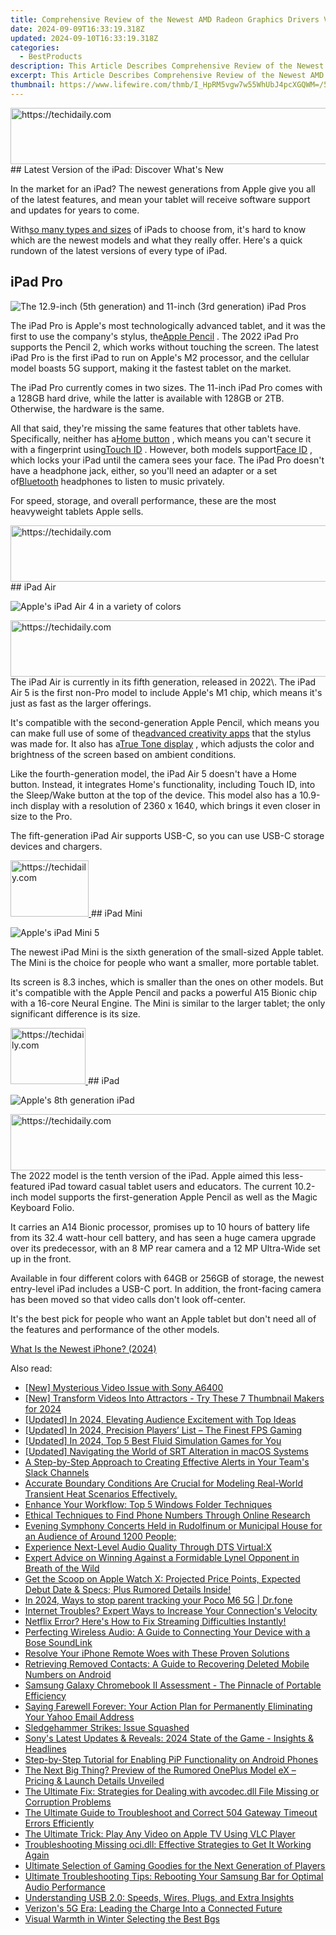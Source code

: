 ```yaml
---
title: Comprehensive Review of the Newest AMD Radeon Graphics Drivers Version 24.10
date: 2024-09-09T16:33:19.318Z
updated: 2024-09-10T16:33:19.318Z
categories:
  - BestProducts
description: This Article Describes Comprehensive Review of the Newest AMD Radeon Graphics Drivers Version 24.10
excerpt: This Article Describes Comprehensive Review of the Newest AMD Radeon Graphics Drivers Version 24.10
thumbnail: https://www.lifewire.com/thmb/I_HpRM5vgw7w55WhUbJ4pcXGQWM=/540x405/filters:no_upscale():max_bytes(150000):strip_icc():format(webp)/christin-hume-mfB1B1s4sMc-unsplash-9e86e32f31b9433a94788d856268f706.jpg
---
```


<!-- affiliate ads begin -->
<a href="https://unicoeye.pxf.io/c/5597632/2134235/18498" target="_top" id="2134235">
  <img src="//a.impactradius-go.com/display-ad/18498-2134235" border="0" alt="https://techidaily.com" width="728" height="90"/>
</a>
<img height="0" width="0" src="https://unicoeye.pxf.io/i/5597632/2134235/18498" style="position:absolute;visibility:hidden;" border="0" />
<!-- affiliate ads end -->
## Latest Version of the iPad: Discover What's New

 In the market for an iPad? The newest generations from Apple give you all of the latest features, and mean your tablet will receive software support and updates for years to come.

 With[so many types and sizes](https://www.lifewire.com/list-of-ipad-models-and-generations-1994232) of iPads to choose from, it's hard to know which are the newest models and what they really offer. Here's a quick rundown of the latest versions of every type of iPad.

## iPad Pro

![The 12.9-inch (5th generation) and 11-inch (3rd generation) iPad Pros](https://www.lifewire.com/thmb/PNucJd7YYcK09ZWzLMnmlLu7pns=/960x0/filters:no_upscale():max_bytes(200000):strip_icc():format(webp)/002-what-is-newest-version-of-ipad-1994324-c0b044cd23444820aa35c64c8d2fc079.jpg)

 The iPad Pro is Apple's most technologically advanced tablet, and it was the first to use the company's stylus, the[Apple Pencil](https://www.lifewire.com/set-up-use-apple-pencil-ipad-3876369) . The 2022 iPad Pro supports the Pencil 2, which works without touching the screen. The latest iPad Pro is the first iPad to run on Apple's M2 processor, and the cellular model boasts 5G support, making it the fastest tablet on the market.

 The iPad Pro currently comes in two sizes. The 11-inch iPad Pro comes with a 128GB hard drive, while the latter is available with 128GB or 2TB. Otherwise, the hardware is the same.

 All that said, they're missing the same features that other tablets have. Specifically, neither has a[Home button](https://www.lifewire.com/what-is-ipad-home-button-1994353) , which means you can't secure it with a fingerprint using[Touch ID](https://www.lifewire.com/what-is-touch-id-4586807) . However, both models support[Face ID](https://www.lifewire.com/face-id-4151714) , which locks your iPad until the camera sees your face. The iPad Pro doesn't have a headphone jack, either, so you'll need an adapter or a set of[Bluetooth](https://www.lifewire.com/what-is-bluetooth-2377412) headphones to listen to music privately.

 For speed, storage, and overall performance, these are the most heavyweight tablets Apple sells.

<!-- affiliate ads begin -->
<a href="https://smilemakers.pxf.io/c/5597632/2123899/26106" target="_top" id="2123899">
  <img src="//a.impactradius-go.com/display-ad/26106-2123899" border="0" alt="https://techidaily.com" width="728" height="90"/>
</a>
<img height="0" width="0" src="https://smilemakers.pxf.io/i/5597632/2123899/26106" style="position:absolute;visibility:hidden;" border="0" />
<!-- affiliate ads end -->
## iPad Air

![Apple's iPad Air 4 in a variety of colors](https://www.lifewire.com/thmb/eaBiHxIcF9bF6XV6nQeTHPy21-w=/960x0/filters:no_upscale():max_bytes(200000):strip_icc():format(webp)/iPadAir4-41a20704198f40a78c3d05dda053402b.jpg)

<!-- affiliate ads begin -->
<a href="https://unicoeye.pxf.io/c/5597632/2134248/18498" target="_top" id="2134248">
  <img src="//a.impactradius-go.com/display-ad/18498-2134248" border="0" alt="https://techidaily.com" width="728" height="90"/>
</a>
<img height="0" width="0" src="https://unicoeye.pxf.io/i/5597632/2134248/18498" style="position:absolute;visibility:hidden;" border="0" />
<!-- affiliate ads end -->
 The iPad Air is currently in its fifth generation, released in 2022\. The iPad Air 5 is the first non-Pro model to include Apple's M1 chip, which means it's just as fast as the larger offerings.

 It's compatible with the second-generation Apple Pencil, which means you can make full use of some of the[advanced creativity apps](https://www.lifewire.com/best-apps-for-ipad-pro-pencil-4177139) that the stylus was made for. It also has a[True Tone display](https://www.lifewire.com/what-is-true-tone-display-4048131) , which adjusts the color and brightness of the screen based on ambient conditions.

 Like the fourth-generation model, the iPad Air 5 doesn't have a Home button. Instead, it integrates Home's functionality, including Touch ID, into the Sleep/Wake button at the top of the device. This model also has a 10.9-inch display with a resolution of 2360 x 1640, which brings it even closer in size to the Pro.

 The fift-generation iPad Air supports USB-C, so you can use USB-C storage devices and chargers.

<!-- affiliate ads begin -->
<a href="https://aligracehair.sjv.io/c/5597632/2115941/19272" target="_top" id="2115941">
  <img src="//a.impactradius-go.com/display-ad/19272-2115941" border="0" alt="https://techidaily.com" width="125" height="90"/>
</a>
<img height="0" width="0" src="https://aligracehair.sjv.io/i/5597632/2115941/19272" style="position:absolute;visibility:hidden;" border="0" />
<!-- affiliate ads end -->
## iPad Mini

![Apple's iPad Mini 5](https://www.lifewire.com/thmb/iuFU7eUa45wcD6hv7edo6i1kr3U=/960x0/filters:no_upscale():max_bytes(200000):strip_icc():format(webp)/Ipadmini5-7462d4ec5b354d5582bf1a976eca5216.jpeg)

 The newest iPad Mini is the sixth generation of the small-sized Apple tablet. The Mini is the choice for people who want a smaller, more portable tablet.

 Its screen is 8.3 inches, which is smaller than the ones on other models. But it's compatible with the Apple Pencil and packs a powerful A15 Bionic chip with a 16-core Neural Engine. The Mini is similar to the larger tablet; the only significant difference is its size.

<!-- affiliate ads begin -->
<a href="https://bluettiit.sjv.io/c/5597632/2114263/17093" target="_top" id="2114263">
  <img src="//a.impactradius-go.com/display-ad/17093-2114263" border="0" alt="https://techidaily.com" width="120" height="90"/>
</a>
<img height="0" width="0" src="https://bluettiit.sjv.io/i/5597632/2114263/17093" style="position:absolute;visibility:hidden;" border="0" />
<!-- affiliate ads end -->
## iPad

![Apple's 8th generation iPad](https://www.lifewire.com/thmb/HU6JVTI8btoiWGjZNpBQZKltzVI=/960x0/filters:no_upscale():max_bytes(200000):strip_icc():format(webp)/iPad8-b0d7bf0618d44b2e861ed8b33839e9bc.jpg)

<!-- affiliate ads begin -->
<a href="https://ursime.pxf.io/c/5597632/2136548/16384" target="_top" id="2136548">
  <img src="//a.impactradius-go.com/display-ad/16384-2136548" border="0" alt="https://techidaily.com" width="728" height="90"/>
</a>
<img height="0" width="0" src="https://ursime.pxf.io/i/5597632/2136548/16384" style="position:absolute;visibility:hidden;" border="0" />
<!-- affiliate ads end -->
 The 2022 model is the tenth version of the iPad. Apple aimed this less-featured iPad toward casual tablet users and educators. The current 10.2-inch model supports the first-generation Apple Pencil as well as the Magic Keyboard Folio.

 It carries an A14 Bionic processor, promises up to 10 hours of battery life from its 32.4 watt-hour cell battery, and has seen a huge camera upgrade over its predecessor, with an 8 MP rear camera and a 12 MP Ultra-Wide set up in the front.

 Available in four different colors with 64GB or 256GB of storage, the newest entry-level iPad includes a USB-C port. In addition, the front-facing camera has been moved so that video calls don't look off-center.

 It's the best pick for people who want an Apple tablet but don't need all of the features and performance of the other models.

[What Is the Newest iPhone? (2024)](https://www.lifewire.com/what-is-the-newest-iphone-6746797)


<ins class="adsbygoogle"
     style="display:block"
     data-ad-format="autorelaxed"
     data-ad-client="ca-pub-7571918770474297"
     data-ad-slot="1223367746"></ins>



<ins class="adsbygoogle"
     style="display:block"
     data-ad-client="ca-pub-7571918770474297"
     data-ad-slot="8358498916"
     data-ad-format="auto"
     data-full-width-responsive="true"></ins>

<span class="atpl-alsoreadstyle">Also read:</span>
<div><ul>
<li><a href="https://extra-skills.techidaily.com/new-mysterious-video-issue-with-sony-a6400/"><u>[New] Mysterious Video Issue with Sony A6400</u></a></li>
<li><a href="https://youtube-zero.techidaily.com/ransform-videos-into-attractors-try-these-7-thumbnail-makers-for-2024/"><u>[New] Transform Videos Into Attractors - Try These 7 Thumbnail Makers for 2024</u></a></li>
<li><a href="https://youtube-tips.techidaily.com/ed-in-2024-elevating-audience-excitement-with-top-ideas/"><u>[Updated] In 2024, Elevating Audience Excitement with Top Ideas</u></a></li>
<li><a href="https://visual-screen-recording.techidaily.com/updated-in-2024-precision-players-list-the-finest-fps-gaming/"><u>[Updated] In 2024, Precision Players’ List – The Finest FPS Gaming</u></a></li>
<li><a href="https://on-screen-recording.techidaily.com/updated-in-2024-top-5-best-fluid-simulation-games-for-you/"><u>[Updated] In 2024, Top 5 Best Fluid Simulation Games for You</u></a></li>
<li><a href="https://extra-guidance.techidaily.com/updated-navigating-the-world-of-srt-alteration-in-macos-systems/"><u>[Updated] Navigating the World of SRT Alteration in macOS Systems</u></a></li>
<li><a href="https://tech-recovery.techidaily.com/a-step-by-step-approach-to-creating-effective-alerts-in-your-teams-slack-channels/"><u>A Step-by-Step Approach to Creating Effective Alerts in Your Team's Slack Channels</u></a></li>
<li><a href="https://tech-recovery.techidaily.com/accurate-boundary-conditions-are-crucial-for-modeling-real-world-transient-heat-scenarios-effectively/"><u>Accurate Boundary Conditions Are Crucial for Modeling Real-World Transient Heat Scenarios Effectively.</u></a></li>
<li><a href="https://windows11.techidaily.com/enhance-your-workflow-top-5-windows-folder-techniques/"><u>Enhance Your Workflow: Top 5 Windows Folder Techniques</u></a></li>
<li><a href="https://tech-recovery.techidaily.com/ethical-techniques-to-find-phone-numbers-through-online-research/"><u>Ethical Techniques to Find Phone Numbers Through Online Research</u></a></li>
<li><a href="https://tech-recovery.techidaily.com/evening-symphony-concerts-held-in-rudolfinum-or-municipal-house-for-an-audience-of-around-1200-people/"><u>Evening Symphony Concerts Held in Rudolfinum or Municipal House for an Audience of Around 1200 People;</u></a></li>
<li><a href="https://tech-recovery.techidaily.com/experience-next-level-audio-quality-through-dts-virtualx/"><u>Experience Next-Level Audio Quality Through DTS Virtual:X</u></a></li>
<li><a href="https://tech-recovery.techidaily.com/expert-advice-on-winning-against-a-formidable-lynel-opponent-in-breath-of-the-wild/"><u>Expert Advice on Winning Against a Formidable Lynel Opponent in Breath of the Wild</u></a></li>
<li><a href="https://tech-recovery.techidaily.com/get-the-scoop-on-apple-watch-x-projected-price-points-expected-debut-date-and-specs-plus-rumored-details-inside/"><u>Get the Scoop on Apple Watch X: Projected Price Points, Expected Debut Date & Specs; Plus Rumored Details Inside!</u></a></li>
<li><a href="https://android-location-track.techidaily.com/in-2024-ways-to-stop-parent-tracking-your-poco-m6-5g-drfone-by-drfone-virtual-android/"><u>In 2024, Ways to stop parent tracking your Poco M6 5G | Dr.fone</u></a></li>
<li><a href="https://tech-recovery.techidaily.com/internet-troubles-expert-ways-to-increase-your-connections-velocity/"><u>Internet Troubles? Expert Ways to Increase Your Connection's Velocity</u></a></li>
<li><a href="https://tech-recovery.techidaily.com/netflix-error-heres-how-to-fix-streaming-difficulties-instantly/"><u>Netflix Error? Here's How to Fix Streaming Difficulties Instantly!</u></a></li>
<li><a href="https://tech-recovery.techidaily.com/perfecting-wireless-audio-a-guide-to-connecting-your-device-with-a-bose-soundlink/"><u>Perfecting Wireless Audio: A Guide to Connecting Your Device with a Bose SoundLink</u></a></li>
<li><a href="https://tech-recovery.techidaily.com/resolve-your-iphone-remote-woes-with-these-proven-solutions/"><u>Resolve Your iPhone Remote Woes with These Proven Solutions</u></a></li>
<li><a href="https://tech-recovery.techidaily.com/retrieving-removed-contacts-a-guide-to-recovering-deleted-mobile-numbers-on-android/"><u>Retrieving Removed Contacts: A Guide to Recovering Deleted Mobile Numbers on Android</u></a></li>
<li><a href="https://buynow-reviews.techidaily.com/samsung-galaxy-chromebook-ii-assessment-the-pinnacle-of-portable-efficiency/"><u>Samsung Galaxy Chromebook II Assessment - The Pinnacle of Portable Efficiency</u></a></li>
<li><a href="https://tech-recovery.techidaily.com/saying-farewell-forever-your-action-plan-for-permanently-eliminating-your-yahoo-email-address/"><u>Saying Farewell Forever: Your Action Plan for Permanently Eliminating Your Yahoo Email Address</u></a></li>
<li><a href="https://network-issues.techidaily.com/sledgehammer-strikes-issue-squashed/"><u>Sledgehammer Strikes: Issue Squashed</u></a></li>
<li><a href="https://tech-recovery.techidaily.com/sonys-latest-updates-and-reveals-2024-state-of-the-game-insights-and-headlines/"><u>Sony's Latest Updates & Reveals: 2024 State of the Game - Insights & Headlines</u></a></li>
<li><a href="https://tech-recovery.techidaily.com/step-by-step-tutorial-for-enabling-pip-functionality-on-android-phones/"><u>Step-by-Step Tutorial for Enabling PiP Functionality on Android Phones</u></a></li>
<li><a href="https://tech-recovery.techidaily.com/the-next-big-thing-preview-of-the-rumored-oneplus-model-ex-pricing-and-launch-details-unveiled/"><u>The Next Big Thing? Preview of the Rumored OnePlus Model eX – Pricing & Launch Details Unveiled</u></a></li>
<li><a href="https://tech-recovery.techidaily.com/the-ultimate-fix-strategies-for-dealing-with-avcodecdll-file-missing-or-corruption-problems/"><u>The Ultimate Fix: Strategies for Dealing with avcodec.dll File Missing or Corruption Problems</u></a></li>
<li><a href="https://tech-recovery.techidaily.com/the-ultimate-guide-to-troubleshoot-and-correct-504-gateway-timeout-errors-efficiently/"><u>The Ultimate Guide to Troubleshoot and Correct 504 Gateway Timeout Errors Efficiently</u></a></li>
<li><a href="https://tech-recovery.techidaily.com/the-ultimate-trick-play-any-video-on-apple-tv-using-vlc-player/"><u>The Ultimate Trick: Play Any Video on Apple TV Using VLC Player</u></a></li>
<li><a href="https://tech-recovery.techidaily.com/troubleshooting-missing-ocidll-effective-strategies-to-get-it-working-again/"><u>Troubleshooting Missing oci.dll: Effective Strategies to Get It Working Again</u></a></li>
<li><a href="https://tech-recovery.techidaily.com/ultimate-selection-of-gaming-goodies-for-the-next-generation-of-players/"><u>Ultimate Selection of Gaming Goodies for the Next Generation of Players</u></a></li>
<li><a href="https://tech-recovery.techidaily.com/ultimate-troubleshooting-tips-rebooting-your-samsung-bar-for-optimal-audio-performance/"><u>Ultimate Troubleshooting Tips: Rebooting Your Samsung Bar for Optimal Audio Performance</u></a></li>
<li><a href="https://tech-recovery.techidaily.com/understanding-usb-20-speeds-wires-plugs-and-extra-insights/"><u>Understanding USB 2.0: Speeds, Wires, Plugs, and Extra Insights</u></a></li>
<li><a href="https://tech-recovery.techidaily.com/verizons-5g-era-leading-the-charge-into-a-connected-future/"><u>Verizon's 5G Era: Leading the Charge Into a Connected Future</u></a></li>
<li><a href="https://youtube-videos.techidaily.com/visual-warmth-in-winter-selecting-the-best-bgs/"><u>Visual Warmth in Winter Selecting the Best Bgs</u></a></li>
</ul></div>
